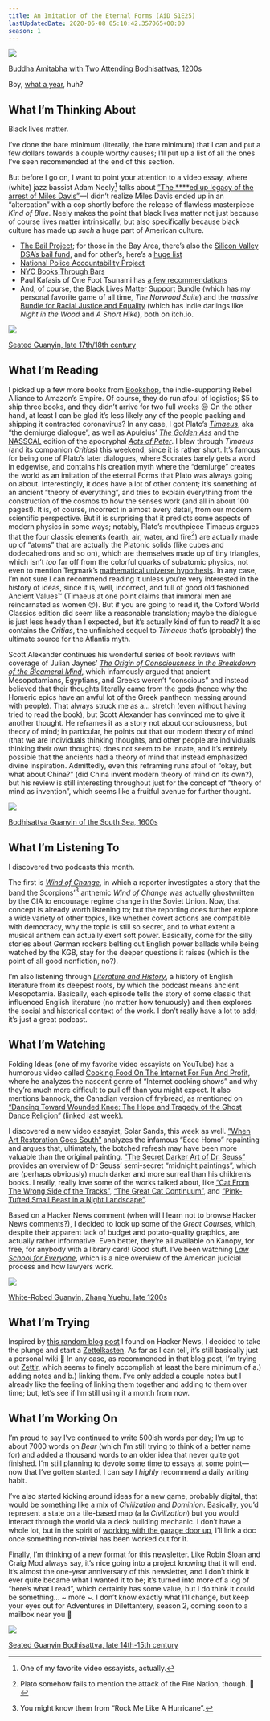 ```yaml
---
title: An Imitation of the Eternal Forms (AiD S1E25)
lastUpdatedDate: 2020-06-08 05:10:42.357065+00:00
season: 1
---
```


![](https://buttondown-attachments.s3.us-west-2.amazonaws.com/images/9d595e6a-1af4-499f-a7c0-9662607601c9.jpg) 

[Buddha Amitabha with Two Attending Bodhisattvas, 1200s](https://www.clevelandart.org/art/1974.35)

Boy, [what a year](https://is2020over.com), huh?

## What I’m Thinking About

Black lives matter.
 
I’ve done the bare minimum (literally, the bare minimum) that I can and put a few dollars towards a couple worthy causes; I’ll put up a list of all the ones I’ve seen recommended at the end of this section.

But before I go on, I want to point your attention to a video essay, where (white) jazz bassist Adam Neely[^1] talks about [”The ****ed up legacy of the arrest of Miles Davis”](https://youtu.be/Sapc6BSxlRI)—I didn’t realize Miles Davis ended up in an “altercation” with a cop shortly before the release of flawless masterpiece *Kind of Blue*. Neely makes the point that black lives matter not just because of course lives matter intrinsically, but also specifically because black culture has made up *such* a huge part of American culture.

* [The Bail Project](https://bailproject.org); for those in the Bay Area, there’s also the [Silicon Valley DSA’s bail fund](https://siliconvalleydsa.org/donations/), and for other’s, here’s a [huge list](https://bailfunds.github.io)
* [National Police Accountability Project](https://www.nlg-npap.org/donate/)
* [NYC Books Through Bars](http://www.freebirdbooks.com/home/how-to-support-nyc-books-through-bars-during-the-pandemic)
* Paul Kafasis of One Foot Tsunami has [a few recommendations](https://onefoottsunami.com/2020/06/02/our-job-is-never-done/)
* And, of course, the [Black Lives Matter Support Bundle](https://itch.io/b/513/black-lives-matter-support-bundle) (which has my personal favorite game of all time, *The Norwood Suite*) and the *massive* [Bundle for Racial Justice and Equality](https://itch.io/b/520/bundle-for-racial-justice-and-equality) (which has indie darlings like *Night in the Wood* and *A Short Hike*), both on itch.io.

 ![](https://buttondown-attachments.s3.us-west-2.amazonaws.com/images/3986644c-f4eb-4c16-af52-57147b75bc3f.jpg) 

[Seated Guanyin, late 17th/18th century](https://www.artic.edu/artworks/42704/seated-guanyin)

## What I’m Reading

I picked up a few more books from [Bookshop](https://bookshop.org), the indie-supporting Rebel Alliance to Amazon’s Empire. Of course, they do run afoul of logistics; $5 to ship three books, and they didn’t arrive for two full weeks 😔 On the other hand, at least I can be glad it’s less likely any of the people packing and shipping it contracted coronavirus? In any case, I got Plato’s [*Timaeus*](https://bookshop.org/books/timaeus-and-critias/9780192807359), aka “the demiurge dialogue”, as well as Apuleius’ [*The Golden Ass*](https://bookshop.org/books/the-golden-ass-9780199540556/9780199540556) and the [NASSCAL](https://www.nasscal.com) edition of the apocryphal [*Acts of Peter*](https://bookshop.org/books/the-acts-of-peter/9781598150223). I blew through *Timaeus* (and its companion *Critias*) this weekend, since it is rather short. It’s famous for being one of Plato’s later dialogues, where Socrates barely gets a word in edgewise, and contains his creation myth where the “demiurge” creates the world as an imitation of the eternal Forms that Plato was always going on about. Interestingly, it does have a lot of other content; it’s something of an ancient “theory of everything”, and tries to explain everything from the construction of the cosmos to how the senses work (and all in about 100 pages!). It is, of course, incorrect in almost every detail, from our modern scientific perspective. But it is surprising that it predicts some aspects of modern physics in some ways; notably, Plato’s mouthpiece Timaeus argues that the four classic elements (earth, air, water, and fire[^2]) are actually made up of “atoms” that are actually the Platonic solids (like cubes and dodecahedrons and so on), which are themselves made up of tiny triangles, which isn’t *too* far off from the colorful quarks of subatomic physics, not even to mention Tegmark’s [mathematical universe hypothesis](https://en.wikipedia.org/wiki/Mathematical_universe_hypothesis). In any case, I’m not sure I can recommend reading it unless you’re very interested in the history of ideas, since it is, well, incorrect, and full of good old fashioned Ancient Values™️ (Timaeus at one point claims that immoral men are reincarnated as women 😐). But if you are going to read it, the Oxford World Classics edition did seem like a reasonable translation; maybe the dialogue is just less heady than I expected, but it’s actually kind of fun to read? It also contains the *Critias*, the unfinished sequel to *Timaeus* that’s (probably) the ultimate source for the Atlantis myth.

Scott Alexander continues his wonderful series of book reviews with coverage of Julian Jaynes’ [*The Origin of Consciousness in the Breakdown of the Bicameral Mind*](https://slatestarcodex.com/2020/06/01/book-review-origin-of-consciousness-in-the-breakdown-of-the-bicameral-mind/), which infamously argued that ancient Mesopotamians, Egyptians, and Greeks weren’t “conscious” and instead believed that their thoughts literally came from the gods (hence why the Homeric epics have an awful lot of the Greek pantheon messing around with people). That always struck me as a… stretch (even without having tried to read the book), but Scott Alexander has convinced me to give it another thought. He reframes it as a story not about consciousness, but theory of mind; in particular, he points out that our modern theory of mind (that we are individuals thinking thoughts, and other people are individuals thinking their own thoughts) does not seem to be innate, and it’s entirely possible that the ancients had a theory of mind that instead emphasized divine inspiration. Admittedly, even this reframing runs afoul of “okay, but what about China?” (did China invent modern theory of mind on its own?), but his review is still interesting throughout just for the concept of “theory of mind as invention”, which seems like a fruitful avenue for further thought.

 ![](https://buttondown-attachments.s3.us-west-2.amazonaws.com/images/10265db0-b731-4482-879a-8ef40ec79771.jpg) 

[Bodhisattva Guanyin of the South Sea, 1600s](https://www.clevelandart.org/art/1950.579)

## What I’m Listening To

I discovered two podcasts this month.

The first is [*Wind of Change*](https://crooked.com/podcast-series/wind-of-change/), in which a reporter investigates a story that the band the Scorpions’[^3] anthemic *Wind of Change* was actually ghostwritten by the CIA to encourage regime change in the Soviet Union. Now, that concept is already worth listening to; but the reporting does further explore a wide variety of other topics, like whether covert actions are compatible with democracy, why the topic is still so secret, and to what extent a musical anthem can actually exert soft power. Basically, come for the silly stories about German rockers belting out English power ballads while being watched by the KGB, stay for the deeper questions it raises (which is the point of all good nonfiction, no?).

I’m also listening through [*Literature and History*](https://literatureandhistory.com), a history of English literature from its deepest roots, by which the podcast means ancient Mesopotamia. Basically, each episode tells the story of some classic that influenced English literature (no matter how tenuously) and then explores the social and historical context of the work. I don’t really have a lot to add; it’s just a great podcast.

## What I’m Watching

Folding Ideas (one of my favorite video essayists on YouTube) has a humorous video called [Cooking Food On The Internet For Fun And Profit](https://youtu.be/4EXVrzOACv4), where he analyzes the nascent genre of “Internet cooking shows” and why they’re much more difficult to pull off than you might expect. It also mentions bannock, the Canadian version of frybread, as mentioned on [“Dancing Toward Wounded Knee: The Hope and Tragedy of the Ghost Dance Religion”](https://digpodcast.org/2019/10/13/ghost-dance-religion/) (linked last week).

I discovered a new video essayist, Solar Sands, this week as well. [”When Art Restoration Goes South”](https://youtu.be/MilXnOVvpLo) analyzes the infamous “Ecce Homo” repainting and argues that, ultimately, the botched refresh may have been more valuable than the original painting. [”The Secret Darker Art of Dr. Seuss”](https://youtu.be/3WSk86uIx2E) provides an overview of Dr Seuss’ semi-secret “midnight paintings”, which are (perhaps obviously) much darker and more surreal than his children’s books. I really, really love some of the works talked about, like [“Cat From The Wrong Side of the Tracks”](https://www.drseussart.com/secretandarchive/cat-from-wrong-side-of-tracks), [“The Great Cat Continuum”](https://www.drseussart.com/secretandarchive/thegreatcatcontinuum), and [“Pink-Tufted Small Beast in a Night Landscape”](https://www.drseussart.com/secretandarchive/pink-tufted-small-beast-in-a-night-landscape).

Based on a Hacker News comment (when will I learn not to browse Hacker News comments?), I decided to look up some of the *Great Courses*, which, despite their apparent lack of budget and potato-quality graphics, are actually rather informative. Even better, they’re all available on Kanopy, for free, for anybody with a library card! Good stuff. I’ve been watching [*Law School for Everyone*](https://sfpl.kanopy.com/video/law-school-everyone), which is a nice overview of the American judicial process and how lawyers work.

 ![](https://buttondown-attachments.s3.us-west-2.amazonaws.com/images/7e67f501-e8f8-474b-9d29-a7b45691862c.jpg) 

[White-Robed Guanyin, Zhang Yuehu, late 1200s](https://www.clevelandart.org/art/1972.160)

## What I’m Trying

Inspired by [this random blog post](https://blog.viktomas.com/posts/slip-box/) I found on Hacker News, I decided to take the plunge and start a [Zettelkasten](https://zettelkasten.de/posts/overview/). As far as I can tell, it’s still basically just a personal wiki 🤔 In any case, as recommended in that blog post, I’m trying out [Zettlr](https://www.zettlr.com), which seems to finely accomplish at least the bare minimum of a.) adding notes and b.) linking them. I’ve only added a couple notes but I already like the feeling of linking them together and adding to them over time; but, let’s see if I’m still using it a month from now.

## What I’m Working On

I’m proud to say I’ve continued to write 500ish words per day; I’m up to about 7000 words on *Bear* (which I’m still trying to think of a better name for) and added a thousand words to an older idea that never quite got finished. I’m still planning to devote some time to essays at some point—now that I’ve gotten started, I can say I *highly* recommend a daily writing habit.

I’ve also started kicking around ideas for a new game, probably digital, that would be something like a mix of *Civilization* and *Dominion*. Basically, you’d represent a state on a tile-based map (a la *Civilization*) but you would interact through the world via a deck building mechanic. I don’t have a whole lot, but in the spirit of [working with the garage door up](https://notes.andymatuschak.org/About_these_notes?stackedNotes=z21cgR9K3UcQ5a7yPsj2RUim3oM2TzdBByZu), I’ll link a doc once something non-trivial has been worked out for it.

Finally, I’m thinking of a new format for this newsletter. Like Robin Sloan and Craig Mod always say, it’s nice going into a project knowing that it will end. It’s almost the one-year anniversary of this newsletter, and I don’t think it ever quite became what I wanted it to be; it’s turned into more of a log of “here’s what I read”, which certainly has some value, but I do think it could be something… ~ more ~. I don’t know exactly what I’ll change, but keep your eyes out for Adventures in Dilettantery, season 2, coming soon to a mailbox near you 🙂

 ![](https://buttondown-attachments.s3.us-west-2.amazonaws.com/images/2d01730f-8a4b-47ee-a820-0d2b9a53e11a.jpg) 

[Seated Guanyin Bodhisattva, late 14th-15th century](https://en.wikipedia.org/wiki/File:Chinese_-_Seated_Guanyin_(Kuan-yin)_Bodhisattva_-_Walters_25256_(2).jpg)

[^1]:	One of my favorite video essayists, actually.

[^2]:	Plato somehow fails to mention the attack of the Fire Nation, though. 🤔

[^3]:	You might know them from “Rock Me Like A Hurricane”.